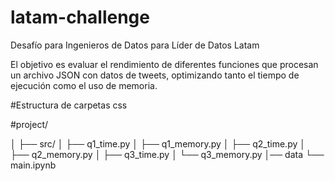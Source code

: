 # latam-challenge
Desafío para Ingenieros de Datos para Líder de Datos Latam

El objetivo es evaluar el rendimiento de diferentes funciones que procesan un archivo JSON con datos de tweets, optimizando tanto el tiempo de ejecución como el uso de memoria.

#Estructura de carpetas
css

#project/

│
├── src/
│   ├── q1_time.py
│   ├── q1_memory.py
│   ├── q2_time.py
│   ├── q2_memory.py
│   ├── q3_time.py
│   └── q3_memory.py
│── data
└── main.ipynb

